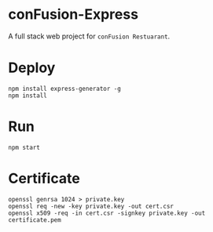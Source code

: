 # conFusion-Express
A full stack web project for `conFusion Restuarant`.

# Deploy 
```
npm install express-generator -g
npm install
```

# Run
```
npm start
```

# Certificate
```
openssl genrsa 1024 > private.key
openssl req -new -key private.key -out cert.csr
openssl x509 -req -in cert.csr -signkey private.key -out certificate.pem
```
